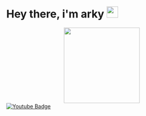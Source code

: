 <h1>
  Hey there, i'm arky
  <img src="https://media.giphy.com/media/hvRJCLFzcasrR4ia7z/giphy.gif" width="30px"/>
</h1>
<div align="center">
  <img src="https://media.giphy.com/media/xxPqL4BBV3o46xWT9l/giphy.gif" width="200px"/>
</div>
<div id="badges">
   <a href="https://www.youtube.com/channel/UC4udNpkoJpgkIUsMAsX1Uow">
      <img src="https://img.shields.io/badge/Youtube-red?style=for-the-badge&logo=youtube&logoColor=white" alt="Youtube Badge"/>
   </a>
</div>
<img src="https://komarev.com/ghpvc/?username=arky-arky&style=flat-square&color=blue" alt=""/>
